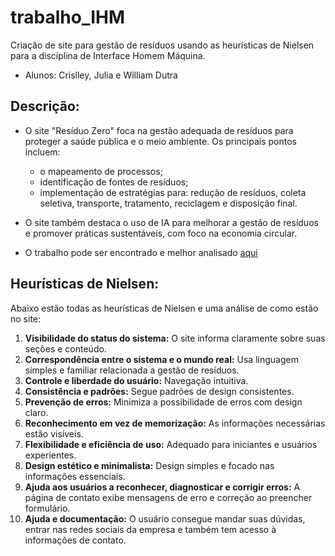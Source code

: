 # trabalho_IHM
Criação de site para gestão de resíduos usando as heurísticas de Nielsen para a disciplina de Interface Homem Máquina.
- Alunos: Crislley, Julia e William Dutra

## Descrição:
- O site "Resíduo Zero" foca na gestão adequada de resíduos para proteger a saúde pública e o meio ambiente. Os principais pontos incluem:
  -  o mapeamento de processos;
  -  identificação de fontes de resíduos;
  -  implementação de estratégias para: redução de resíduos, coleta seletiva, transporte, tratamento, reciclagem e disposição final.
  
-  O site também destaca o uso de IA para melhorar a gestão de resíduos e promover práticas sustentáveis, com foco na economia circular.

- O trabalho pode ser encontrado e melhor analisado [aqui](https://replit.com/@JuliaSchaedler/TrabalhoIHM?v=1#index.html)
## Heurísticas de Nielsen:
Abaixo estão todas as heurísticas de Nielsen e uma análise de como estão no site: 

1. **Visibilidade do status do sistema:** O site informa claramente sobre suas seções e conteúdo.
2. **Correspondência entre o sistema e o mundo real:** Usa linguagem simples e familiar relacionada a gestão de resíduos.
3. **Controle e liberdade do usuário:** Navegação intuitiva.
4. **Consistência e padrões:** Segue padrões de design consistentes.
5. **Prevenção de erros:** Minimiza a possibilidade de erros com design claro.
6. **Reconhecimento em vez de memorização:** As informações necessárias estão visíveis.
7. **Flexibilidade e eficiência de uso:** Adequado para iniciantes e usuários experientes.
8. **Design estético e minimalista:** Design simples e focado nas informações essenciais.
9. **Ajuda aos usuários a reconhecer, diagnosticar e corrigir erros:** A página de contato exibe mensagens de erro e correção ao preencher formulário.
10. **Ajuda e documentação:** O usuário consegue mandar suas dúvidas, entrar nas redes sociais da empresa e também tem acesso à informações de contato.
